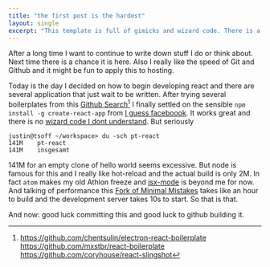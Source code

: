 ```yaml
---
title: "the first post is the hardest"
layout: single
excerpt: "This template is full of gimicks and wizard code. There is a lot to learn"
---
```


After a long time I want to continue to write down stuff I do or think about. Next time there is a chance it is here. Also I really like the speed of Git and Github and it might be fun to apply this to hosting. 

Today is the day I decided on how to begin developing react and there are several application that just wait to be written. After trying several boilerplates from this [Github Search](https://github.com/search?o=desc&q=react+boilerplate&s=stars&type=Repositories&utf8=%E2%9C%93)[^1] I finally settled on the sensible `npm install -g create-react-app` from [I guess faceboook](https://github.com/facebookincubator/create-react-app). It works great and there is no [wizard code I dont understand](https://pragprog.com/the-pragmatic-programmer/extracts/wizards). But seriously 

```
justin@tsoff ~/workspace> du -sch pt-react 
141M	pt-react
141M	insgesamt
```

141M for an empty clone of hello world seems excessive. But node is famous for this and I really like hot-reload and the actual build is only 2M. In fact `atom` makes my old Athlon freeze and [jsx-mode](https://github.com/jsx/jsx-mode.el) is beyond me for now. And talking of performance this [Fork of Minimal Mistakes](https://github.com/mmistakes/minimal-mistakes) takes like an hour to build and the development server takes 10s to start. So that is that.

And now: good luck committing this and good luck to github building it.



[^1]: https://github.com/chentsulin/electron-react-boilerplate https://github.com/mxstbr/react-boilerplate https://github.com/coryhouse/react-slingshot
